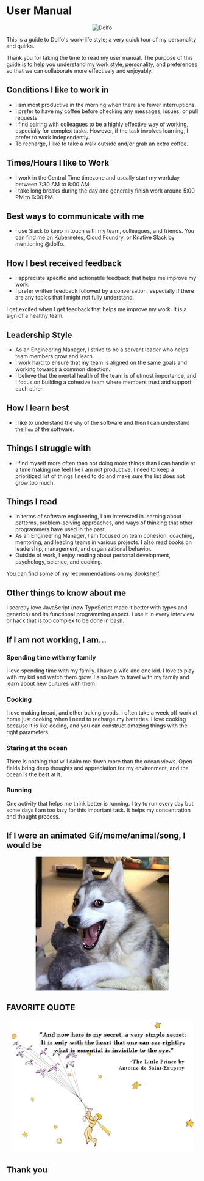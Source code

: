 # User Manual

<p align="center">
    <img src="https://avatars.githubusercontent.com/u/2008765?v=4" alt="Dolfo" width="250" height="250">
</p>

This is a guide to Dolfo's work-life style; a very quick tour of my personality and quirks.

Thank you for taking the time to read my user manual. The purpose of this guide is to help you understand my work style, personality, and preferences so that we can collaborate more effectively and enjoyably.

## Conditions I like to work in

- I am most productive in the morning when there are fewer interruptions.
- I prefer to have my coffee before checking any messages, issues, or pull requests.
- I find pairing with colleagues to be a highly effective way of working, especially for complex tasks. However, if the task involves learning, I prefer to work independently.
- To recharge, I like to take a walk outside and/or grab an extra coffee.

## Times/Hours I like to Work

- I work in the Central Time timezone and usually start my workday between 7:30 AM to 8:00 AM.
- I take long breaks during the day and generally finish work around 5:00 PM to 6:00 PM.

## Best ways to communicate with me

- I use Slack to keep in touch with my team, colleagues, and friends. You can find me on Kubernetes, Cloud Foundry, or Knative Slack by mentioning @dolfo.

## How I best received feedback

- I appreciate specific and actionable feedback that helps me improve my work.
- I prefer written feedback followed by a conversation, especially if there are any topics that I might not fully understand.

I get excited when I get feedback that helps me improve my work. It is a sign of a healthy team.

## Leadership Style

- As an Engineering Manager, I strive to be a servant leader who helps team members grow and learn.
- I work hard to ensure that my team is aligned on the same goals and working towards a common direction.
- I believe that the mental health of the team is of utmost importance, and I focus on building a cohesive team where members trust and support each other.

## How I learn best

- I like to understand the `why` of the software and then I can understand the `how` of the software.

## Things I struggle with

- I find myself more often than not doing more things than I can handle at a time making me feel like I am not productive. I need to keep a prioritized list of things I need to do and make sure the list does not grow too much.

## Things I read

- In terms of software engineering, I am interested in learning about patterns, problem-solving approaches, and ways of thinking that other programmers have used in the past.
- As an Engineering Manager, I am focused on team cohesion, coaching, mentoring, and leading teams in various projects. I also read books on leadership, management, and organizational behavior.
- Outside of work, I enjoy reading about personal development, psychology, science, and cooking.

You can find some of my recommendations on my [Bookshelf](../BOOKSHELF.md).

## Other things to know about me

I secretly love JavaScript (now TypeScript made it better with types and generics) and its functional programming aspect. I use it in every interview or hack that is too complex to be done in bash.

## If I am not working, I am...

### Spending time with my family

I love spending time with my family. I have a wife and one kid. I love to play with my kid and watch them grow. I also love to travel with my family and learn about new cultures with them.

### Cooking

I love making bread, and other baking goods. I often take a week off work at home just cooking when I need to recharge my batteries. I love cooking because it is like coding, and you can construct amazing things with the right parameters.

### Staring at the ocean

There is nothing that will calm me down more than the ocean views. Open fields bring deep thoughts and appreciation for my environment, and the ocean is the best at it.

### Running

One activity that helps me think better is running. I try to run every day but some days I am too lazy for this important task. It helps my concentration and thought process.

## If I were an animated Gif/meme/animal/song, I would be

<p align="center">
    <img src="./get-it-pun-dog.jpg" alt=""  height="350">
</p>

## FAVORITE QUOTE

<p align="center">
    <img src="./The-Little-Prince-Quote.jpg" alt=""  height="350">
</p>

## Thank you
